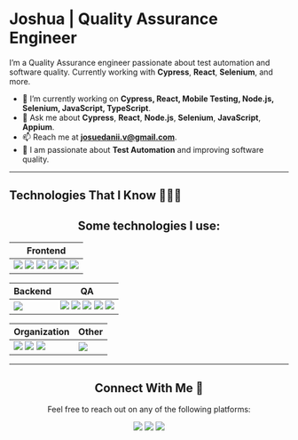 # Joshua | Quality Assurance Engineer

I’m a Quality Assurance engineer passionate about test automation and software quality. Currently working with **Cypress**, **React**, **Selenium**, and more.

- 🔭 I’m currently working on **Cypress, React, Mobile Testing, Node.js, Selenium, JavaScript, TypeScript**.
- 💬 Ask me about **Cypress**, **React**, **Node.js**, **Selenium**, **JavaScript**, **Appium**.
- 📫 Reach me at **josuedanii.v@gmail.com**.
- 🎯 I am passionate about **Test Automation** and improving software quality.

---

## Technologies That I Know 👨🏻‍💻

<h2 align="center"> Some technologies I use: </h2>

<div align="center">
  
| Frontend |
| -------- |
| <!-- FRONTEND --> <!-- ReactJS --> <img src="https://img.shields.io/badge/React-20232A?style=for-the-badge&logo=react&logoColor=61DAFB" /> <!-- HTML5 --> <img src="https://img.shields.io/badge/HTML5-E34F26?style=for-the-badge&logo=html5&logoColor=white" /> <!-- CSS --> <img src="https://img.shields.io/badge/CSS3-1572B6?style=for-the-badge&logo=css3&logoColor=white" /> <!-- Tailwind --> <img src="https://img.shields.io/badge/Tailwind_CSS-38B2AC?style=for-the-badge&logo=tailwind-css&logoColor=white" /> <!-- Typescript --> <img src="https://img.shields.io/badge/TypeScript-007ACC?style=for-the-badge&logo=typescript&logoColor=white" /> <!-- Javascript --> <img src="https://img.shields.io/badge/JavaScript-323330?style=for-the-badge&logo=javascript&logoColor=F7DF1E" />
  
</div>

<div align="center"> 
  
| Backend | QA |
| ------- | -- |
| <!-- BACKEND --> <!-- Docker --> <img src="https://img.shields.io/badge/Docker-2CA5E0?style=for-the-badge&logo=docker&logoColor=white" />                                                       | <!-- QA --> <img src="https://img.shields.io/badge/Cypress-17202C?style=for-the-badge&logo=cypress&logoColor=white" /> <img src="https://img.shields.io/badge/Postman-FF6C37?style=for-the-badge&logo=Postman&logoColor=white" /> <!-- Appium --> <img src="https://img.shields.io/badge/Appium-25B6B2?style=for-the-badge&logo=Appium&logoColor=white" /> <!-- Selenium --> <img src="https://img.shields.io/badge/Selenium-43B02A?style=for-the-badge&logo=selenium&logoColor=white" /> <!-- JUnit --> <img src="https://img.shields.io/badge/JUnit-25A162?style=for-the-badge&logo=JUnit&logoColor=white" />
  
</div>

<div align="center">

| Organization | Other |
| ------------ | ----- |
| <!-- ORGANIZATION --> <img src="https://img.shields.io/badge/Jira-0052CC?style=for-the-badge&logo=Jira&logoColor=white" /> <img src="https://img.shields.io/badge/Slack-4A154B?style=for-the-badge&logo=slack&logoColor=white" /> <img src="https://img.shields.io/badge/Notion-000000?style=for-the-badge&logo=notion&logoColor=white" /> | <!-- OTHER --> <img src="https://img.shields.io/badge/Burp%20Suite-8B0000?style=for-the-badge&logo=burp-suite&logoColor=white" /> </div>

---

<h2 align="center"> Connect With Me 🤝 </h2>

<p align="center">Feel free to reach out on any of the following platforms:</p>

<div align="center">
  <a href="https://www.linkedin.com/in/josue-venegas-116608241/"><img src="https://img.shields.io/badge/LinkedIn-0077B5?style=for-the-badge&logo=linkedin&logoColor=white" /></a> 
  <a href="https://x.com/Peluchitoxx"><img src="https://img.shields.io/badge/Twitter-1DA1F2?style=for-the-badge&logo=twitter&logoColor=white" /></a> 
  <a href="https://www.instagram.com/josuedanii_v/"><img src="https://img.shields.io/badge/Instagram-E4405F?style=for-the-badge&logo=instagram&logoColor=white" /></a> 
</div>